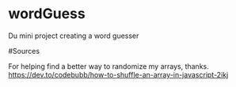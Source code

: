 # wordGuess
Du mini project creating a word guesser






#Sources

For helping find a better way to randomize my arrays, thanks.
https://dev.to/codebubb/how-to-shuffle-an-array-in-javascript-2ikj
